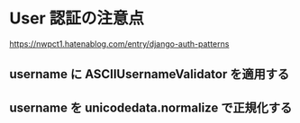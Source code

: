 # User 認証の注意点
https://nwpct1.hatenablog.com/entry/django-auth-patterns

## username に ASCIIUsernameValidator を適用する
## username を unicodedata.normalize で正規化する
